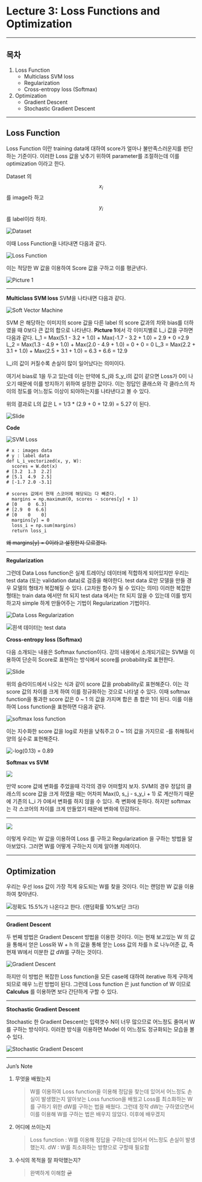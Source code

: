 # Lecture 3: Loss Functions and Optimization

----------
## 목차
1. Loss Function
    - Multiclass SVM loss
    - Regularization
    - Cross-entropy loss (Softmax)
2. Optimization
    - Gradient Descent
    - Stochastic Gradient Descent
    
----------
## Loss Function

Loss Function 이란 training data에 대하여 score가 얼마나 불만족스러운지를 판단하는 기준이다. 이러한 Loss 값을 낮추기 위하여 parameter를 조절하는데 이를 optimization 이라고 한다.

Dataset 의 $$x_i$$ 를 image라 하고 $$y_i$$ 를 label이라 하자.

![Dataset](https://paper-attachments.dropbox.com/s_524A01ED5F2914E1BDF52AD1E2DEED7D0713837ED0E9B8EC10ABAF701EB3F5D1_1563875479468_image.png)


이때 Loss Function을 나타내면 다음과 같다.

![Loss Function](https://paper-attachments.dropbox.com/s_524A01ED5F2914E1BDF52AD1E2DEED7D0713837ED0E9B8EC10ABAF701EB3F5D1_1563875455895_image.png)


이는 적당한 W 값을 이용하여 Score 값을 구하고 이를 평균낸다.


![Picture 1](https://paper-attachments.dropbox.com/s_524A01ED5F2914E1BDF52AD1E2DEED7D0713837ED0E9B8EC10ABAF701EB3F5D1_1563875557954_+2019-07-23++6.52.31.png)

----------

**Multiclass SVM loss**
SVM을 나타내면 다음과 같다.

![Soft Vector Machine](https://paper-attachments.dropbox.com/s_524A01ED5F2914E1BDF52AD1E2DEED7D0713837ED0E9B8EC10ABAF701EB3F5D1_1563875670903_image.png)


SVM 은 해당하는 이미지의 score 값을 다른 label 의 score 값과의 차와 bias를 더하였을 때 0보다 큰 값의 합으로 나타낸다.
**Picture 1**에서 각 이미지별로 L_i 값을 구하면 다음과 같다.
L_1 = Max(5.1 - 3.2 + 1.0) + Max(-1.7 - 3.2 + 1.0) = 2.9 + 0 =2.9
L_2 = Max(1.3 - 4.9 + 1.0) + Max(2.0 - 4.9 + 1.0) = 0 + 0 = 0
L_3 = Max(2.2 + 3.1 + 1.0) + Max(2.5 + 3.1 + 1.0) = 6.3 + 6.6 = 12.9

L_i의 값이 커질수록 손실이 많이 일어났다는 의미이다.

여기서 bias로 1을 두고 있는데 이는 만약에 S_j와 S_y_i의 값이 같으면 Loss가 0이 나오기 때문에 이를 방지하기 위하여 설정한 값이다.
이는 정답인 클래스와 각 클라스의 차이의 정도를 어느정도 이상이 되야하는지를 나타낸다고 볼 수 있다.

위의 결과로 L의 값은
L = 1/3 * (2.9 + 0 + 12.9) = 5.27 이 된다. 

![Slide](https://paper-attachments.dropbox.com/s_524A01ED5F2914E1BDF52AD1E2DEED7D0713837ED0E9B8EC10ABAF701EB3F5D1_1563876142139_+2019-07-23++7.02.19.png)


**Code** 


![SVM Loss](https://paper-attachments.dropbox.com/s_524A01ED5F2914E1BDF52AD1E2DEED7D0713837ED0E9B8EC10ABAF701EB3F5D1_1563876261800_image.png)

    # x : images data
    # y : label data
    def L_i_vectorized(x, y, W):
      scores = W.dot(x)
    # [3.2  1.3  2.2]
    # [5.1  4.9  2.5]
    # [-1.7 2.0 -3.1]
    
    # scores 값에서 현재 스코어에 해당되는 다 빼준다.
      margins = np.maximum(0, scores - scores[y] + 1)
    # [0    0  6.3]
    # [2.9  0  6.6]  
    # [0    0    0]
      margins[y] = 0
      loss_i = np.sum(margins)
      return loss_i

~~왜 margins[y] = 0이라고 설정한지 모르겠다.~~


----------

**Regularization**

그런데 Data Loss function은 실제 트레이닝 데이터에 적합하게 되어있지만 우리는 test data (또는 validation data)로 검증을 해야한다. test data 로만 모델을 만들 경우 모델의 형태가 복잡해질 수 있다. (고차원 함수가 될 수 있다는 의미) 이러한 복잡한 형태는 train data 에서만 fit 되지 test data 에서는 fit 되지 않을 수 있는데 이를 방지하고자 simple 하게 만들어주는 기법이 Regularization 기법이다.


![Data Loss                               Regularization](https://paper-attachments.dropbox.com/s_524A01ED5F2914E1BDF52AD1E2DEED7D0713837ED0E9B8EC10ABAF701EB3F5D1_1563880637771_image.png)

![흰색 데이터는 test data](https://paper-attachments.dropbox.com/s_524A01ED5F2914E1BDF52AD1E2DEED7D0713837ED0E9B8EC10ABAF701EB3F5D1_1563881403322_image.png)



**Cross-entropy loss (Softmax)**

다음 소개되는 내용은 Softmax function이다.
강의 내용에서 소개되기로는 SVM을 이용하여 단순히 Score로 표현하는 방식에서 score를 probability로 표현한다.


![Slide](https://paper-attachments.dropbox.com/s_524A01ED5F2914E1BDF52AD1E2DEED7D0713837ED0E9B8EC10ABAF701EB3F5D1_1563881766550_+2019-07-23++8.36.03.png)


위의 슬라이드에서 나오는 식과 같이 score 값을 probability로 표현해준다. 이는 각 score 값의 차이를 크게 하여 이를 정규화하는 것으로 나타낼 수 있다.
이때 softmax function을 통과한 score 값은 0 ~ 1 의 값을 가지며 합은 총 합은 1이 된다.
이를 이용하여 Loss function을 표현하면 다음과 같다.


![softmax loss function](https://paper-attachments.dropbox.com/s_524A01ED5F2914E1BDF52AD1E2DEED7D0713837ED0E9B8EC10ABAF701EB3F5D1_1563881795595_file.png)


이는 지수화한 score 값을 log로 차원을 낮춰주고 0 ~ 1의 값을 가지므로 -를 취해줘서 양의 실수로 표현해준다.


![-log(0.13) = 0.89](https://paper-attachments.dropbox.com/s_524A01ED5F2914E1BDF52AD1E2DEED7D0713837ED0E9B8EC10ABAF701EB3F5D1_1563881886725_+2019-07-23++8.38.04.png)


**Softmax vs SVM**


![](https://paper-attachments.dropbox.com/s_524A01ED5F2914E1BDF52AD1E2DEED7D0713837ED0E9B8EC10ABAF701EB3F5D1_1563882194117_+2019-07-23++8.43.11.png)


만약 score 값에 변화를 주었을때 각각의 경우 어떠할지 보자.
SVM의 경우 정답의 클래스의 score 값을 크게 하였을 때는 어차피 Max(0, s_j - s_y_i + 1) 로 계산하기 때문에 기존의 L_i 가 0에서 변화를 하지 않을 수 있다. 즉 변화에 둔하다.
하지만 softmax 는 각 스코어의 차이를 크게 만들었기 때문에 변화에 민감하다.


----------


![](https://paper-attachments.dropbox.com/s_524A01ED5F2914E1BDF52AD1E2DEED7D0713837ED0E9B8EC10ABAF701EB3F5D1_1563882389419_+2019-07-23++8.46.26.png)


이렇게 우리는 W 값을 이용하여 Loss 를 구하고 Regularization 을 구하는 방법을 알아보았다.
그러면 W를 어떻게 구하는지 이제 알아볼 차례이다.


----------
## Optimization

우리는 우선 loss 값이 가장 적게 유도되는 W를 찾을 것이다.
이는 랜덤한 W 값을 이용하여 찾아낸다.



![정확도 15.5%가 나온다고 한다. (랜덤확률 10%보단 크다)](https://paper-attachments.dropbox.com/s_524A01ED5F2914E1BDF52AD1E2DEED7D0713837ED0E9B8EC10ABAF701EB3F5D1_1563882692940_+2019-07-23++8.51.30.png)

----------

**Gradient Descent**


두 번째 방법은 Gradient Descent 방법을 이용한 것이다. 이는 현재 보고있는 W 의 값을 통해서 얻은 Loss와 W + h 의 값을 통해 얻는 Loss 값의 차를 h 로 나누어준 값, 즉 현재 W에서 미분한 값 dW를 구하는 것이다.


![Gradient Descent](https://paper-attachments.dropbox.com/s_524A01ED5F2914E1BDF52AD1E2DEED7D0713837ED0E9B8EC10ABAF701EB3F5D1_1563882979525_+2019-07-23++8.56.16.png)


하지만 이 방법은 복잡한 Loss function을 모든 case에 대하여 iterative 하게 구하게 되므로 매우 느린 방법이 된다.
그런데 Loss function 은 just function of W 이므로 **Calculus** 를 이용하면 보다 간단하게 구할 수 있다.


----------

**Stochastic Gradient Descent**

Stochastic 한 Gradient Descent는 입력갯수 N이 너무 많으므로 어느정도 줄여서 W를 구하는 방식이다. 이러한 방식을 이용하면 Model 이 어느정도 정규화되는 모습을 볼 수 있다. 

![Stochastic Gradient Descent](https://paper-attachments.dropbox.com/s_524A01ED5F2914E1BDF52AD1E2DEED7D0713837ED0E9B8EC10ABAF701EB3F5D1_1563883538481_image.png)



----------

Jun’s Note

1. 무엇을 배웠는지
    > W를 이용하여 Loss function을 이용해 정답을 찾는데 있어서 어느정도 손실이 발생했는지 알아보는 Loss function을 배웠고 Loss를 최소화하는 W를 구하기 위한 dW를 구하는 법을 배웠다. 그런데 정작 dW는 구하였으면서 이를 이용해 W를 구하는 법은 배우지 않았다. 이후에 배우겠지
2. 어디에 쓰이는지
    > Loss function : W를 이용해 정답을 구하는데 있어서 어느정도 손실이 발생했는지.
    > dW : W를 최소화하는 방향으로 구할때 필요함
3. 수식의 목적을 잘 파악했는지?
    > 완벽하게 이해함 ~~굳~~

